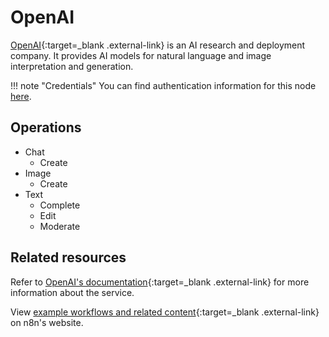 # OpenAI

[OpenAI](https://openai.com/){:target=_blank .external-link} is an AI research and deployment company. It provides AI models for natural language and image interpretation and generation.

!!! note "Credentials"
    You can find authentication information for this node [here](/integrations/builtin/credentials/openai/).

## Operations
* Chat
	* Create
* Image
	* Create
* Text
	* Complete
	* Edit
	* Moderate

## Related resources

Refer to [OpenAI's documentation](https://beta.openai.com/docs/introduction){:target=_blank .external-link} for more information about the service.
	
View [example workflows and related content](https://n8n.io/integrations/openai/){:target=_blank .external-link} on n8n's website.
